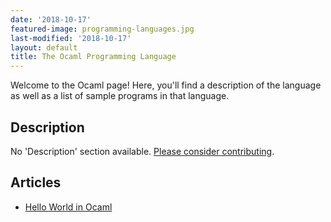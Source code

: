 ```yaml
---
date: '2018-10-17'
featured-image: programming-languages.jpg
last-modified: '2018-10-17'
layout: default
title: The Ocaml Programming Language
---
```


Welcome to the Ocaml page! Here, you'll find a description of the language as well as a list of sample programs in that language.

## Description

No 'Description' section available. [Please consider contributing](https://github.com/TheRenegadeCoder/sample-programs-website).

## Articles

- [Hello World in Ocaml](https://sampleprograms.io/projects/hello-world/ocaml)